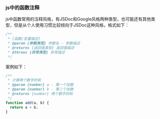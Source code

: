 ### js中的函数注释

js中函数常用的注释风格，有JSDoc和Google风格两种类型，也可能还有其他类型，但是从个人使用习惯比较倾向于JSDoc这种风格，格式如下：

```js
/**
 * [函数/变量描述]
 * @param {参数类型} 参数名 - 参数描述
 * @returns {返回值类型} 返回值描述
 * @throws {异常类型} 异常描述
 */
```

案例如下：

```js
/**
 * 计算两个数字的和
 * @param {number} a - 第一个加数
 * @param {number} b - 第二个加数
 * @returns {number} 两个数字的和
 */
function add(a, b) {
  return a + b;
}
```